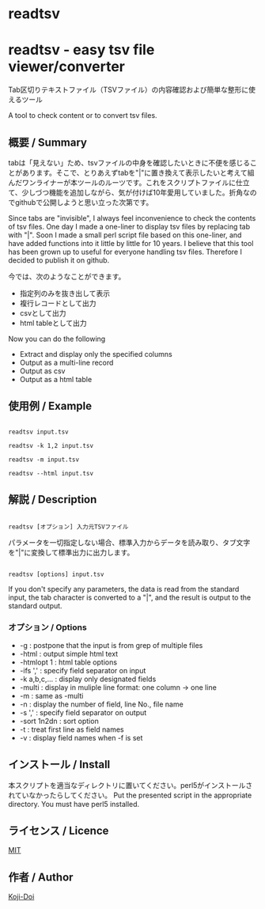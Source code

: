 # readtsv
readtsv - easy tsv file viewer/converter
====

Tab区切りテキストファイル（TSVファイル）の内容確認および簡単な整形に使えるツール

A tool to check content or to convert tsv files.

## 概要 / Summary
tabは「見えない」ため、tsvファイルの中身を確認したいときに不便を感じることがあります。そこで、とりあえずtabを"|"に置き換えて表示したいと考えて組んだワンライナーが本ツールのルーツです。これをスクリプトファイルに仕立て、少しづつ機能を追加しながら、気が付けば10年愛用していました。折角なのでgithubで公開しようと思い立った次第です。

Since tabs are "invisible", I always feel inconvenience to check the contents of tsv files.  One day I made a one-liner to display tsv files by replacing tab with "|". Soon I made a small perl script file based on this one-liner, and have added functions into it little by little for 10 years. I believe that this tool has been grown up to useful for everyone handling tsv files. Therefore I decided to publish it on github.

今では、次のようなことができます。
* 指定列のみを抜き出して表示
* 複行レコードとして出力
* csvとして出力
* html tableとして出力

Now you can do the following
* Extract and display only the specified columns
* Output as a multi-line record
* Output as csv
* Output as a html table

## 使用例 / Example
<pre><code>
readtsv input.tsv

readtsv -k 1,2 input.tsv

readtsv -m input.tsv

readtsv --html input.tsv
</code></pre>

## 解説 / Description

<pre><code>
readtsv [オプション] 入力元TSVファイル
</code></pre>

パラメータを一切指定しない場合、標準入力からデータを読み取り、タブ文字を"|"に変換して標準出力に出力します。

<pre><code>
readtsv [options] input.tsv
</code></pre>

If you don't specify any parameters, the data is read from the standard input, the tab character is converted to a "|", and the result is output to the standard output.

### オプション / Options

 * -g           : postpone that the input is from grep of multiple files
 * -html        : output simple html text
 * -htmlopt 1   : html table options
 * -ifs ','     : specify field separator on input
 * -k a,b,c,... : display only designated fields
 * -multi       : display in muliple line format: one column -> one line
 * -m           : same as -multi
 * -n           : display the number of field, line No., file name
 * -s ','       : specify field separator on output
 * -sort 1n2dn  : sort option
 * -t           : treat first line as field names
 * -v           : display field names when -f is set

## インストール / Install
本スクリプトを適当なディレクトリに置いてください。perl5がインストールされていなかったらしてください。
Put the presented script in the appropriate directory. You must have perl5 installed.

## ライセンス / Licence

[MIT](https://github.com/tcnksm/tool/blob/master/LICENCE)

## 作者 / Author

[Koji-Doi](https://github.com/Koji-Doi)
